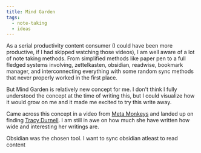 ```yaml
---
title: Mind Garden
tags:
  - note-taking
  - ideas
---
```

As a serial productivity content consumer (I could have been more productive, if I had skipped watching those videos), I am well aware of a lot of note taking methods. From simplified methods like paper pen to a full fledged systems involving, zettelkasten, obsidian, readwise, bookmark manager, and interconnecting everything with some random sync methods that never properly worked in the first place. 

But Mind Garden is relatively new concept for me. I don't think I fully understood the concept at the time of  writing this, but I could visualize how it would grow on me and it made me excited to try this write away. 

Came across this concept in a video from [Meta Monkeys](https://youtu.be/uHVjDfWKe3s?si=APAV1l88mO0Qs4hv) and landed up on finding [Tracy Durnell](https://tracydurnell.com/). I am still in awe on how much she have written how wide and interesting her writings are. 

Obsidian was the chosen tool. I want to sync obsidian atleast to read content  
